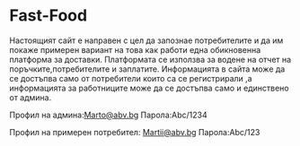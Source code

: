 # Fast-Food
Настоящият сайт е направен с цел да запознае потребителите и да им покаже 
примерен вариант на това как работи една обикновенна платформа за доставки.
Платформата се използва за водене на отчет на поръчките,потребителите и заплатите.
Информацията в сайта може да се достъпва само от потребители които са се регистрирали
,а информацията за работниците може да се достъпва само и единствено от админа.

Профил на админа:Marto@abv.bg
Парола:Abc/1234

Профил на примерен потребител: Martii@abv.bg
Парола:Abc/123
